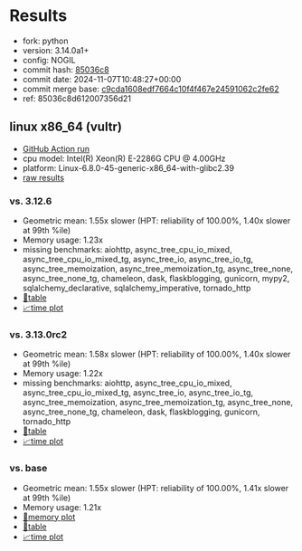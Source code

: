 # Results

- fork: python
- version: 3.14.0a1+
- config: NOGIL
- commit hash: [85036c8](https://github.com/python/cpython/commit/85036c8)
- commit date: 2024-11-07T10:48:27+00:00
- commit merge base: [c9cda1608edf7664c10f4f467e24591062c2fe62](https://github.com/python/cpython/commit/c9cda1608edf7664c10f4f467e24591062c2fe62)
- ref: 85036c8d612007356d21

## linux x86_64 (vultr)

- [GitHub Action run](https://github.com/facebookexperimental/free-threading-benchmarking/actions/runs/11810357018)
- cpu model: Intel(R) Xeon(R) E-2286G CPU @ 4.00GHz
- platform: Linux-6.8.0-45-generic-x86_64-with-glibc2.39
- [raw results](bm-20241107-vultr-x86_64-python-85036c8d612007356d21-3.14.0a1%2B-85036c8.json)

### vs. 3.12.6

- Geometric mean: 1.55x slower (HPT: reliability of 100.00%, 1.40x slower at 99th %ile)
- Memory usage: 1.23x
- missing benchmarks: aiohttp, async_tree_cpu_io_mixed, async_tree_cpu_io_mixed_tg, async_tree_io, async_tree_io_tg, async_tree_memoization, async_tree_memoization_tg, async_tree_none, async_tree_none_tg, chameleon, dask, flaskblogging, gunicorn, mypy2, sqlalchemy_declarative, sqlalchemy_imperative, tornado_http
- [📄table](bm-20241107-vultr-x86_64-python-85036c8d612007356d21-3.14.0a1%2B-85036c8-vs-3.12.6.md)
- [📈time plot](bm-20241107-vultr-x86_64-python-85036c8d612007356d21-3.14.0a1%2B-85036c8-vs-3.12.6.svg)

### vs. 3.13.0rc2

- Geometric mean: 1.58x slower (HPT: reliability of 100.00%, 1.40x slower at 99th %ile)
- Memory usage: 1.22x
- missing benchmarks: aiohttp, async_tree_cpu_io_mixed, async_tree_cpu_io_mixed_tg, async_tree_io, async_tree_io_tg, async_tree_memoization, async_tree_memoization_tg, async_tree_none, async_tree_none_tg, chameleon, dask, flaskblogging, gunicorn, tornado_http
- [📄table](bm-20241107-vultr-x86_64-python-85036c8d612007356d21-3.14.0a1%2B-85036c8-vs-3.13.0rc2.md)
- [📈time plot](bm-20241107-vultr-x86_64-python-85036c8d612007356d21-3.14.0a1%2B-85036c8-vs-3.13.0rc2.svg)

### vs. base

- Geometric mean: 1.55x slower (HPT: reliability of 100.00%, 1.41x slower at 99th %ile)
- Memory usage: 1.21x
- [🧠memory plot](bm-20241107-vultr-x86_64-python-85036c8d612007356d21-3.14.0a1%2B-85036c8-vs-base-mem.svg)
- [📄table](bm-20241107-vultr-x86_64-python-85036c8d612007356d21-3.14.0a1%2B-85036c8-vs-base.md)
- [📈time plot](bm-20241107-vultr-x86_64-python-85036c8d612007356d21-3.14.0a1%2B-85036c8-vs-base.svg)

